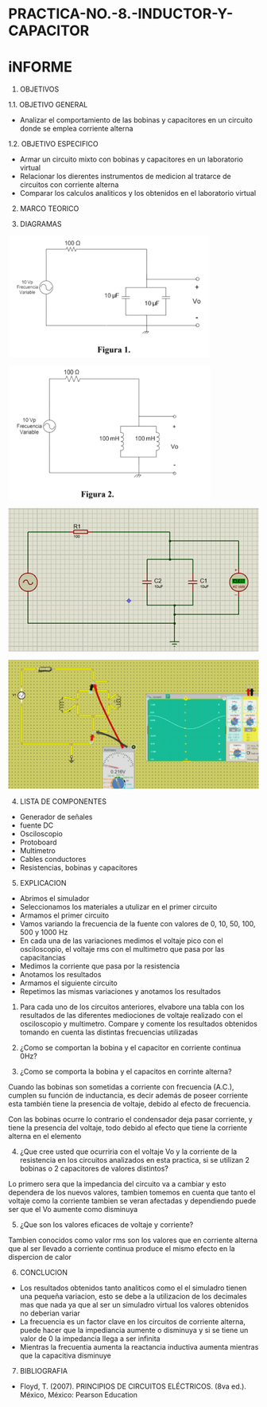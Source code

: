 # PRACTICA-NO.-8.-INDUCTOR-Y-CAPACITOR
# iNFORME

1. OBJETIVOS 

1.1. OBJETIVO GENERAL

- Analizar el comportamiento de las bobinas y capacitores en un circuito donde se emplea corriente alterna

 1.2. OBJETIVO ESPECIFICO

- Armar un circuito mixto con bobinas y capacitores en un laboratorio virtual
- Relacionar los dierentes instrumentos de medicion al tratarce de circuitos con corriente alterna
- Comparar los calculos analiticos y los obtenidos en el laboratorio virtual

2. MARCO TEORICO

3. DIAGRAMAS

![.](IMG/D1.png)

![.](IMG/D2.png)

![.](IMG/c1.png)

![.](IMG/c2.png)

4. LISTA DE COMPONENTES

- Generador de señales
- fuente DC
- Osciloscopio
- Protoboard
- Multimetro
- Cables conductores
- Resistencias, bobinas y capacitores

5. EXPLICACION 

- Abrimos el simulador
- Seleccionamos los materiales a utulizar en el primer circuito
- Armamos el primer circuito 
- Vamos variando la frecuencia de la fuente con valores de 0, 10, 50, 100, 500 y 1000 Hz
- En cada una de las variaciones medimos el voltaje pico con el osciloscopio, el voltaje rms con el multimetro que pasa por las capacitancias
- Medimos la corriente que pasa por la resistencia
- Anotamos los resultados 
- Armamos el siguiente circuito
- Repetimos las mismas variaciones y anotamos los resultados 
1. Para cada uno de los circuitos anteriores, elvabore una tabla con los resultados de las diferentes mediociones de voltaje realizado con el osciloscopio y multimetro. Compare y comente los resultados obtenidos tomando en cuenta las distintas frecuencias utilizadas



2. ¿Como se comportan la bobina y el capacitor en corriente continua 0Hz?



3. ¿Como se comporta la bobina y el capacitos en corrinte alterna?

Cuando las bobinas son sometidas a corriente con frecuencia (A.C.), cumplen su función de inductancia, es decir además de poseer corriente esta también tiene la presencia de voltaje, debido al efecto de frecuencia.

Con las bobinas ocurre lo contrario el condensador deja pasar corriente, y tiene la presencia del voltaje, todo debido al efecto que tiene la corriente alterna en el elemento

4. ¿Que cree usted que ocurriria con el voltaje Vo y la corriente de la resistencia en los circuitos analizados en esta practica, si se utilizan 2 bobinas o 2 capacitores de valores distintos?

Lo primero sera que la impedancia del circuito va a cambiar y esto dependera de los nuevos valores, tambien tomemos en cuenta que tanto el voltaje como la corriente tambien se veran afectadas y dependiendo puede ser que el Vo aumente como disminuya

5. ¿Que son los valores eficaces de voltaje y corriente?

Tambien conocidos como valor rms son los valores que en corriente alterna que al ser llevado a corriente continua produce el mismo efecto en la dispercion de calor

6. CONCLUCION

- Los resultados obtenidos tanto analiticos como el el simuladro tienen una pequeña variacion, esto se debe a la utilizacion de los decimales mas que nada ya que al ser un simuladro virtual los valores obtenidos no deberian variar
- La frecuencia es un factor clave en los circuitos de corriente alterna, puede hacer que la impediancia aumente o disminuya y si se tiene un valor de 0 la impedancia llega a ser infinita
- Mientras la frecuentia aumenta la reactancia inductiva aumenta mientras que la capacitiva disminuye

7. BIBLIOGRAFIA

- Floyd, T. (2007). PRINCIPIOS DE CIRCUITOS ELÉCTRICOS. (8va ed.). México, México: Pearson Education
